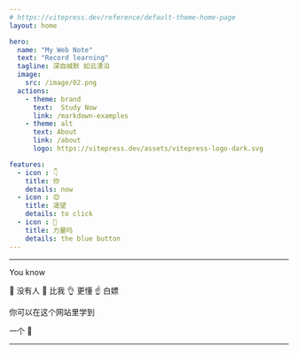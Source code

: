 ```yaml
---
# https://vitepress.dev/reference/default-theme-home-page
layout: home

hero:
  name: "My Web Note"
  text: "Record learning"
  tagline: 深自缄默 如云漂泊
  image:
    src: /image/02.png
  actions:
    - theme: brand
      text:  Study Now
      link: /markdown-examples
    - theme: alt
      text: About 
      link: /about
      logo: https://vitepress.dev/assets/vitepress-logo-dark.svg

features:
  - icon : 👇
    title: 你
    details: now
  - icon : 😍
    title: 渴望
    details: to click
  - icon : 💪
    title: 力量吗
    details: the blue button
---
```


---

You know

🙌 没有人 👐 比我 👌 更懂 ☝️ 白嫖

你可以在这个网站里学到

一个 🔨

---